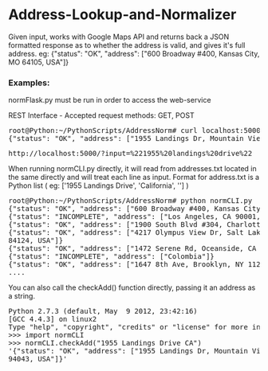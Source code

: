 Address-Lookup-and-Normalizer
=============================

Given input, works with Google Maps API and returns back a JSON formatted response as to whether the address is valid, and gives it's full address.
eg: {"status": "OK", "address": ["600 Broadway #400, Kansas City, MO 64105, USA"]}

<h3>Examples:</h3>

normFlask.py must be run in order to access the web-service

REST Interface - Accepted request methods: GET, POST
<pre>
root@Python:~/PythonScripts/AddressNorm# curl localhost:5000 -X POST -d 'input="1955 Landings Drive CA"'
{"status": "OK", "address": ["1955 Landings Dr, Mountain View, CA 94043, USA"]}
</pre>

<pre>
http://localhost:5000/?input=%221955%20landings%20drive%22
</pre>

When running normCLI.py directly, it will read from addresses.txt located in the same directly and will treat each line as input. Format for address.txt is a Python list ( eg: ['1955 Landings Drive', 'California', ''] )
<pre>
root@Python:~/PythonScripts/AddressNorm# python normCLI.py
{"status": "OK", "address": ["600 Broadway #400, Kansas City, MO 64105, USA"]}
{"status": "INCOMPLETE", "address": ["Los Angeles, CA 90001, USA"]}
{"status": "OK", "address": ["1900 South Blvd #304, Charlotte, NC 28203, USA"]}
{"status": "OK", "address": ["4217 Olympus View Dr, Salt Lake City, UT
84124, USA"]}
{"status": "OK", "address": ["1472 Serene Rd, Oceanside, CA 92057, USA"]}
{"status": "INCOMPLETE", "address": ["Colombia"]}
{"status": "OK", "address": ["1647 8th Ave, Brooklyn, NY 11215, USA"]}
....
</pre>

You can also call the checkAdd() function directly, passing it an address as a string.
<pre>
Python 2.7.3 (default, May  9 2012, 23:42:16)
[GCC 4.4.3] on linux2
Type "help", "copyright", "credits" or "license" for more information.
>>> import normCLI
>>> normCLI.checkAdd("1955 Landings Drive CA")
'{"status": "OK", "address": ["1955 Landings Dr, Mountain View, CA
94043, USA"]}'
</pre>